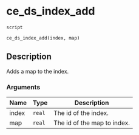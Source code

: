 # ce_ds_index_add
`script`
```gml
ce_ds_index_add(index, map)
```

## Description
Adds a map to the index.

### Arguments
| Name | Type | Description |
| ---- | ---- | ----------- |
| index | `real` | The id of the index. |
| map | `real` | The id of the map to index. |
